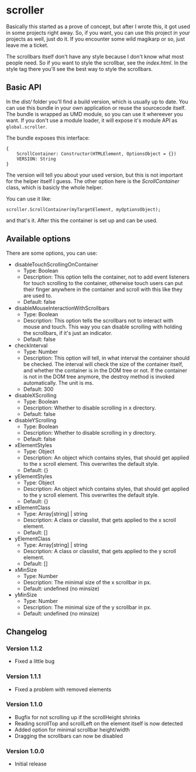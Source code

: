 # scroller #

Basically this started as a prove of concept, but after I wrote this, it got used in some projects right away.
So, if you want, you can use this project in your projects as well, just do it. If you encounter some wild
magikarp or so, just leave me a ticket.

The scrollbars itself don't have any style because I don't know what most people need. So if you want to style
the scrollbar, see the *index.html*. In the style tag there you'll see the best way to style the scrollbars.

## Basic API ##

In the *dist/* folder you'll find a build version, which is usually up to date. You can use this bundle in your own
application or reuse the sourcecode itself. The bundle is wrapped as UMD module, so you can use it whereever you want.
If you don't use a module loader, it will expose it's module API as `global.scroller`.

The bundle exposes this interface:

    {
        ScrollContainer: Constructor(HTMLElement, OptionsObject = {})
        VERSION: String
    }
    
The version will tell you about your used version, but this is not important for the helper itself I guess. The other
option here is the *ScrollContainer* class, which is basicly the whole helper.

You can use it like:

    scroller.ScrollContainer(myTargetElement, myOptionsObject);

and that's it. After this the container is set up and can be used.

## Available options ##

There are some options, you can use:

* disableTouchScrollingOnContainer
    * Type: Boolean
    * Description: This option tells the container, not to add event listeners for touch
    scrolling to the container, otherwise touch users can put their finger anywhere in the container and scroll with
    this like they are used to.
    * Default: false
* disableMouseInteractionWithScrollbars
    * Type: Boolean
    * Description: This option tells the scrollbars not to interact with mouse and touch. This way you can disable
    scrolling with holding the scrollbars, if it's just an indicator.
    * Default: false
* checkInterval
    * Type: Number
    * Description: This option will tell, in what interval the container should be checked. The interval will check
    the size of the container itself, and whether the container is in the DOM tree or not. If the container is not
    in the DOM tree anymore, the destroy method is invoked automatically. The unit is ms.
    * Default: 300
* disableXScrolling
    * Type: Boolean
    * Description: Whether to disable scrolling in x directory.
    * Default: false
* disableYScrolling
    * Type: Boolean
    * Description: Whether to disable scrolling in y directory.
    * Default: false
* xElementStyles
    * Type: Object
    * Description: An object which contains styles, that should get applied to the x scroll element. This
    overwrites the default style.
    * Default: {}
* yElementStyles
    * Type: Object
    * Description: An object which contains styles, that should get applied to the y scroll element. This
    overwrites the default style.
    * Default: {}
* xElementClass
    * Type: Array[string] | string
    * Description: A class or classlist, that gets applied to the x scroll element.
    * Default: []
* yElementClass
    * Type: Array[string] | string
    * Description: A class or classlist, that gets applied to the y scroll element.
    * Default: []
* xMinSize
    * Type: Number
    * Description: The minimal size of the x scrollbar in px.
    * Default: undefined (no minsize)
* yMinSize
    * Type: Number
    * Description: The minimal size of the y scrollbar in px.
    * Default: undefined (no minsize)

## Changelog ##

### Version 1.1.2 ###

* Fixed a little bug

### Version 1.1.1 ###

* Fixed a problem with removed elements

### Version 1.1.0 ###

* Bugfix for not scrolling up if the scrollHeight shrinks
* Reading scrollTop and scrollLeft on the element itself is now detected
* Added option for minimal scrollbar height/width
* Dragging the scrollbars can now be disabled

### Version 1.0.0 ###

* Initial release